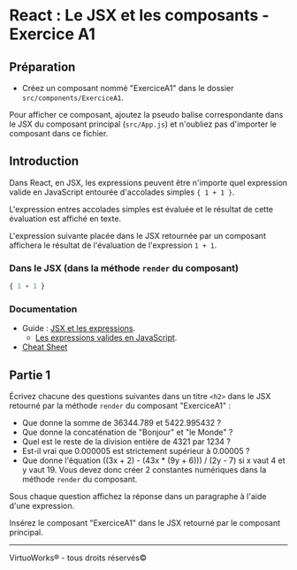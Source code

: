 # React : Le JSX et les composants - Exercice A1


## Préparation

- Créez un composant nommé "ExerciceA1" dans le dossier `src/components/ExerciceA1`.

Pour afficher ce composant, ajoutez la pseudo balise correspondante dans le JSX
du composant principal (`src/App.js`) et n'oubliez pas d'importer le composant dans
ce fichier.


## Introduction

Dans React, en JSX, les expressions peuvent être n'importe quel expression
valide en JavaScript entourée d'accolades simples `{ 1 + 1 }`.

L'expression entres accolades simples est évaluée et le résultat de cette
évaluation est affiché en texte.

L'expression suivante placée dans le JSX retournée par un composant affichera
le résultat de l'évaluation de l'expression `1 + 1`.


### Dans le JSX (dans la méthode `render` du composant)
``` jsx
{ 1 + 1 }
```

### Documentation

- Guide : [JSX et les expressions](https://reactjs.org/docs/introducing-jsx.html).
  - [Les expressions valides en JavaScript](https://developer.mozilla.org/en-US/docs/Web/JavaScript/Guide/Expressions_and_Operators#Expressions).
- [Cheat Sheet](https://devhints.io/react)


## Partie 1

Écrivez chacune des questions suivantes dans un titre `<h2>` dans le JSX
retourné par la méthode `render` du composant "ExerciceA1" :

- Que donne la somme de 36344.789 et 5422.995432 ?
- Que donne la concaténation de "Bonjour" et "le Monde" ?
- Quel est le reste de la division entière de 4321 par 1234 ?
- Est-il vrai que 0.000005 est strictement supérieur à 0.00005 ?
- Que donne l'équation ((3x + 2) - (43x * (9y + 6))) / (2y - 7) si x vaut 4 et y
  vaut 19. Vous devez donc créer 2 constantes numériques dans la méthode
 `render` du composant.

Sous chaque question affichez la réponse dans un paragraphe à l'aide d'une expression.

Insérez le composant "ExerciceA1" dans le JSX retourné par le composant principal.

---

VirtuoWorks® - tous droits réservés©